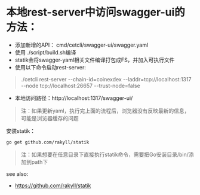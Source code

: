 # 本地rest-server中访问swagger-ui的方法：

- 添加新增的API： cmd/cetcli/swagger-ui/swagger.yaml
- 使用 ./script/build.sh编译
- statik会将swagger-yaml相关文件编译打包成FS，并加入可执行文件
- 使用以下命令启动rest-server:
> ./cetcli rest-server --chain-id=coinexdex  --laddr=tcp://localhost:1317  --node tcp://localhost:26657 --trust-node=false

- 本地访问路径：http://localhost:1317/swagger-ui/ 

> 注：如果更新yaml，执行完上面的流程后，浏览器没有反映最新的信息，可能是浏览器缓存的问题



安装statik：

```bash
go get github.com/rakyll/statik
```

> 注：如果想要在任意目录下直接执行statik命令，需要把Go安装目录/bin/添加到path下





see also:

- https://github.com/rakyll/statik



